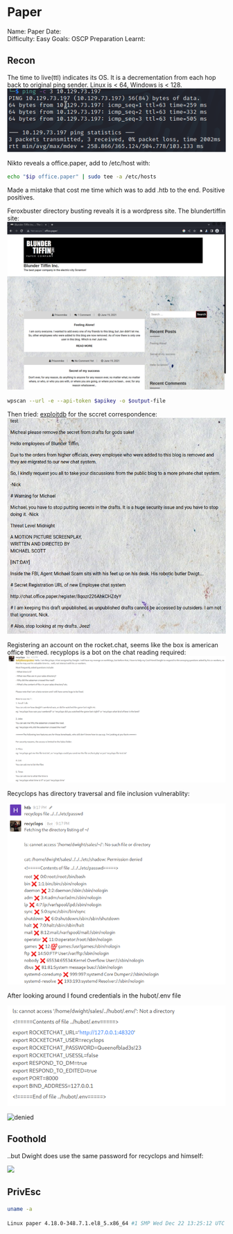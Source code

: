 # Paper
Name: Paper
Date:  
Difficulty:  Easy
Goals:  OSCP Preparation
Learnt:

## Recon

The time to live(ttl) indicates its OS. It is a decrementation from each hop back to original ping sender. Linux is < 64, Windows is < 128.
![ping](Screenshots/ping.png)

Nikto reveals a office.paper, add to /etc/host with:
```bash
echo "$ip office.paper" | sudo tee -a /etc/hosts
```
Made a mistake that cost me time which was to add .htb to the end. Positive positives. 

Feroxbuster directory busting reveals it is a wordpress site. The blundertiffin site:
![blundertiffin](Screenshots/blundertiffin.png)

```bash
wpscan --url -e --api-token $apikey -o $output-file
```

Then tried: [exploitdb](https://www.exploit-db.com/exploits/47690) for the sccret correspondence:
![secret](Screenshots/secret-wp.png)

Registering an account on the rocket.chat, seems like the box is american office themed. recyplops is a bot on the chat reading required: ![recyclops](Screenshots/recyclops.png)

Recyclops has directory traversal and file inclusion vulnerablity:

![one](Screenshots/recyclops-exp0.png)

After looking around I found credentials in the hubot/.env file

![creds](Screenshots/hubot-env.png)

![denied](denied-by-dwight.png)

## Foothold

..but Dwight does use the same password for recyclops and himself:

![](same-password.png)

## PrivEsc
```bash
uname -a

Linux paper 4.18.0-348.7.1.el8_5.x86_64 #1 SMP Wed Dec 22 13:25:12 UTC 2021 x86_64 x86_64 x86_64 GNU/Linux


```


      
